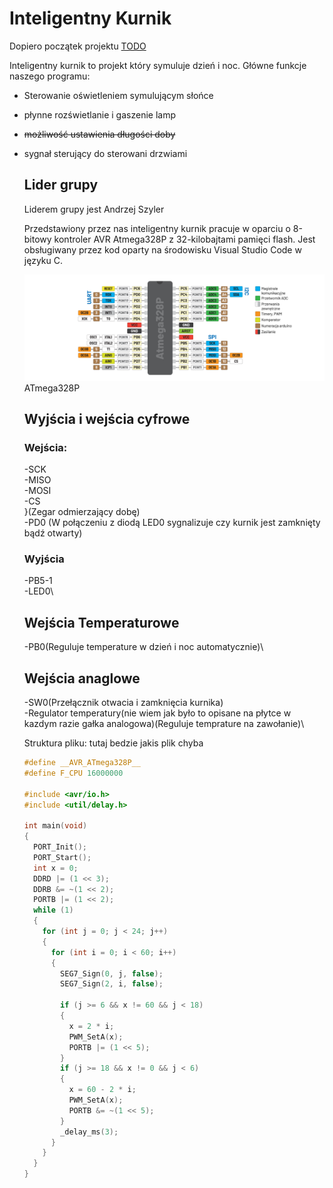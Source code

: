 # Inteligentny Kurnik

Dopiero początek projektu [TODO](./todo.md)

Inteligentny kurnik to projekt który symuluje dzień i noc. Główne funkcje naszego programu:
- Sterowanie oświetleniem symulującym słońce
- płynne rozświetlanie i gaszenie lamp
- ~~możliwość ustawienia długości doby~~
- sygnał sterujący do sterowani drzwiami
  
  ## Lider grupy
    Liderem grupy jest Andrzej Szyler 
  
   Przedstawiony przez nas inteligentny kurnik pracuje w oparciu o 8-bitowy kontroler AVR Atmega328P z 32-kilobajtami pamięci flash.
  Jest obsługiwany przez kod oparty na środowisku Visual Studio Code w języku C.
  
    ![in](./ATM328p.png)
    ATmega328P

  
    ## Wyjścia i wejścia cyfrowe

    ### Wejścia:
    
    -SCK\
    -MISO\
    -MOSI\
    -CS\
    }(Zegar odmierzający dobę)\
    -PD0 (W połączeniu z diodą LED0 sygnalizuje czy kurnik jest zamknięty bądź otwarty)

    ### Wyjścia
    -PB5-1\
    -LED0\

    ## Wejścia Temperaturowe
    -PB0(Reguluje temperature w dzień i noc automatycznie)\

    ## Wejścia anaglowe
   -SW0(Przełącznik otwacia i zamknięcia kurnika)\
   -Regulator temperatury(nie wiem jak było to opisane na płytce w kazdym razie gałka analogowa)(Reguluje temprature na zawołanie)\

    Struktura pliku: tutaj bedzie jakis plik chyba

    ```c
    #define __AVR_ATmega328P__
    #define F_CPU 16000000
    
    #include <avr/io.h>
    #include <util/delay.h>
    
    int main(void)
    {
      PORT_Init();
      PORT_Start();
      int x = 0;
      DDRD |= (1 << 3);
      DDRB &= ~(1 << 2);
      PORTB |= (1 << 2);
      while (1)
      {
        for (int j = 0; j < 24; j++)
        {
          for (int i = 0; i < 60; i++)
          {
            SEG7_Sign(0, j, false);
            SEG7_Sign(2, i, false);
    
            if (j >= 6 && x != 60 && j < 18)
            {
              x = 2 * i;
              PWM_SetA(x);
              PORTB |= (1 << 5);
            }
            if (j >= 18 && x != 0 && j < 6)
            {
              x = 60 - 2 * i;
              PWM_SetA(x);
              PORTB &= ~(1 << 5);
            }
            _delay_ms(3);
          }
        }
      }
    }
    ```
